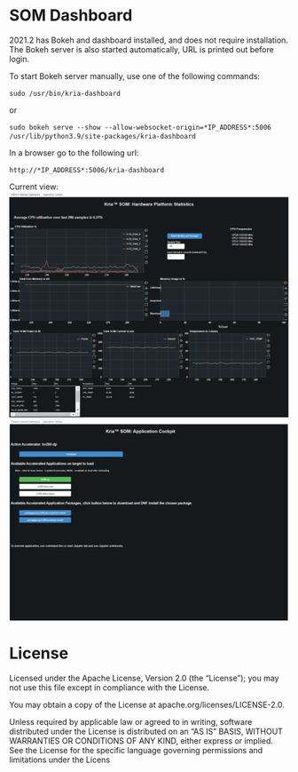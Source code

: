 # SOM Dashboard

2021.2 has Bokeh and dashboard installed, and does not require installation. The Bokeh server is also started automatically, URL is printed out before login.

To start Bokeh server manually, use one of the following commands:

    sudo /usr/bin/kria-dashboard

or

    sudo bokeh serve --show --allow-websocket-origin=*IP_ADDRESS*:5006 /usr/lib/python3.9/site-packages/kria-dashboard

In a browser go to the following url:

    http://*IP_ADDRESS*:5006/kria-dashboard

Current view:
![Alt text](snapshot1.PNG?raw=true "Title")
![Alt text](snapshot2.PNG?raw=true "Title")

# License

Licensed under the Apache License, Version 2.0 (the “License”); you may not use this file except in compliance with the License.

You may obtain a copy of the License at apache.org/licenses/LICENSE-2.0.

Unless required by applicable law or agreed to in writing, software distributed under the License is distributed on an “AS IS” BASIS, WITHOUT WARRANTIES OR CONDITIONS OF ANY KIND, either express or implied. See the License for the specific language governing permissions and limitations under the Licens

